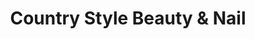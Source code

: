 ---
title: "Country Style Beauty & Nail"
url: /bangor/country-style-beauty-und-nail/
shop: Friseur
---